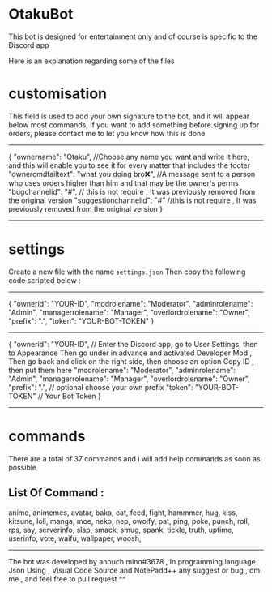 # OtakuBot
This bot is designed for entertainment only and of course is specific to the Discord app

Here is an explanation regarding some of the files

# customisation
This field is used to add your own signature to the bot, and it will appear below most commands, If you want to add something before signing up for orders, please contact me to let you know how this is done
- - - -
{
    "ownername": "Otaku", //Choose any name you want and write it here, and this will enable you to see it for every matter that includes the footer
    "ownercmdfailtext": "what you doing bro❌", //A message sent to a person who uses orders higher than him and that may be the owner's perms 
    "bugchannelid": "#", // this is not require , It was previously removed from the original version
    "suggestionchannelid": "#" //this is not require , It was previously removed from the original version
}
- - - -
# settings
Create a new file with the name `settings.json`
Then copy the following code scripted below :
- - - - - - - - -
{
    "ownerid": "YOUR-ID",
    "modrolename": "Moderator",
    "adminrolename": "Admin",
    "managerrolename": "Manager",
    "overlordrolename": "Owner",
    "prefix": ".",
    "token": "YOUR-BOT-TOKEN"
}

- - - - - - - 
{
     "ownerid": "YOUR-ID", // Enter the Discord app, go to User Settings, then to Appearance Then go under in advance and activated Developer Mod , Then go back and click on the right side, then choose an option Copy ID , then put them here
     "modrolename": "Moderator",
     "adminrolename": "Admin",
     "managerrolename": "Manager",
     "overlordrolename": "Owner",
     "prefix": ".", // optional choose your own prefix 
     "token": "YOUR-BOT-TOKEN" // Your Bot Token 
}
- - - - - - -
# commands
There are a total of 37 commands and i will add help commands as soon as possible

List Of Command :
------
anime,
animemes,
avatar,
baka,
cat,
feed,
fight,
hammmer,
hug,
kiss,
kitsune,
loli,
manga,
moe,
neko,
nep,
owoify,
pat,
ping,
poke,
punch,
roll,
rps,
say,
serverinfo,
slap,
smack,
smug,
spank,
tickle,
truth,
uptime,
userinfo,
vote,
waifu,
wallpaper,
woosh,
- - - - - - - -
The bot was developed by anouch mino#3678 , In programming language Json 
Using , Visual Code Source and NotePadd++
any suggest or bug , dm me , and feel free to pull request ^^
